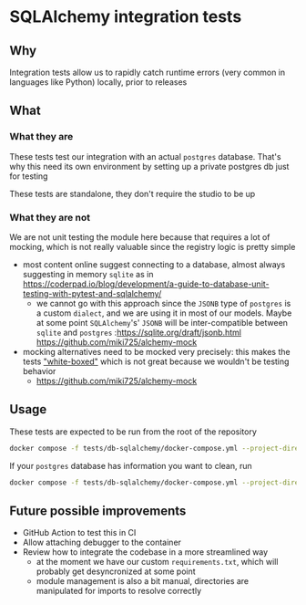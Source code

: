 # SQLAlchemy integration tests

## Why

Integration tests allow us to rapidly catch runtime errors (very common in languages like Python) locally, prior to releases

## What

### What they are

These tests test our integration with an actual `postgres` database. That's why this need its own environment by setting up a private postgres db just for testing

These tests are standalone, they don't require the studio to be up

### What they are not

We are not unit testing the module here because that requires a lot of mocking, which is not really valuable since the registry logic is pretty simple

- most content online suggest connecting to a database, almost always suggesting in memory `sqlite` as in https://coderpad.io/blog/development/a-guide-to-database-unit-testing-with-pytest-and-sqlalchemy/
  - we cannot go with this approach since the `JSONB` type of `postgres` is a custom `dialect`, and we are using it in most of our models. Maybe at some point `SQLAlchemy`'s' `JSONB` will be inter-compatible between `sqlite` and `postgres` :https://sqlite.org/draft/jsonb.html
    https://github.com/miki725/alchemy-mock
- mocking alternatives need to be mocked very precisely: this makes the tests ["white-boxed"](https://en.wikipedia.org/wiki/White-box_testing) which is not great because we wouldn't be testing behavior
  - https://github.com/miki725/alchemy-mock

## Usage

These tests are expected to be run from the root of the repository

```sh
docker compose -f tests/db-sqlalchemy/docker-compose.yml --project-directory . up tests --build --force-recreate --always-recreate-deps
```

If your `postgres` database has information you want to clean, run

```sh
docker compose -f tests/db-sqlalchemy/docker-compose.yml --project-directory . down
```

## Future possible improvements

- GitHub Action to test this in CI
- Allow attaching debugger to the container
- Review how to integrate the codebase in a more streamlined way
  - at the moment we have our custom `requirements.txt`, which will probably get desyncronized at some point
  - module management is also a bit manual, directories are manipulated for imports to resolve correctly
